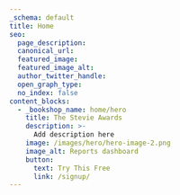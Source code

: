 ```yaml
---
_schema: default
title: Home
seo:
  page_description:
  canonical_url:
  featured_image:
  featured_image_alt:
  author_twitter_handle:
  open_graph_type:
  no_index: false
content_blocks:
  - _bookshop_name: home/hero
    title: The Stevie Awards
    description: >-
      Add description here
    image: /images/hero/hero-image-2.png
    image_alt: Reports dashboard
    button:
      text: Try This Free
      link: /signup/
---
```

